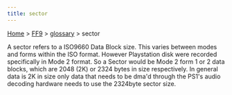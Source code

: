 ```yaml
---
title: sector
---
```


[Home](../../Main%20Page.md) > [FF9](../../FF9.md) > [glossary](../glossary.md) > sector

A sector refers to a ISO9660 Data Block size. This varies between modes
and forms within the ISO format. However Playstation disk were recorded
specifically in Mode 2 format. So a Sector would be Mode 2 form 1 or 2
data blocks, which are 2048 (2K) or 2324 bytes in size respectively. In
general data is 2K in size only data that needs to be dma'd through the
PS1's audio decoding hardware needs to use the 2324byte sector size.
